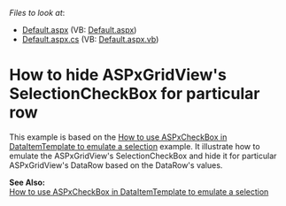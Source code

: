 <!-- default file list -->
*Files to look at*:

* [Default.aspx](./CS/WebSite/Default.aspx) (VB: [Default.aspx](./VB/WebSite/Default.aspx))
* [Default.aspx.cs](./CS/WebSite/Default.aspx.cs) (VB: [Default.aspx.vb](./VB/WebSite/Default.aspx.vb))
<!-- default file list end -->
# How to hide ASPxGridView's SelectionCheckBox for particular row


<p>This example is based on the <a href="https://www.devexpress.com/Support/Center/p/E1559">How to use ASPxCheckBox in DataItemTemplate to emulate a selection</a> example. It illustrate how to emulate the ASPxGridView's SelectionCheckBox and hide it for particular ASPxGridView's DataRow based on the DataRow's values.</p><p><strong>See Also:</strong><br />
<a href="https://www.devexpress.com/Support/Center/p/E1559">How to use ASPxCheckBox in DataItemTemplate to emulate a selection</a></p>

<br/>


